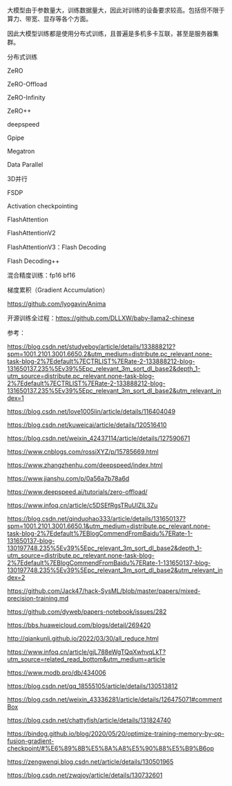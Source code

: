 



大模型由于参数量大，训练数据量大，因此对训练的设备要求较高。包括但不限于算力、带宽、显存等各个方面。

因此大模型训练都是使用分布式训练，且普遍是多机多卡互联，甚至是服务器集群。

分布式训练

ZeRO

ZeRO-Offload

ZeRO-Infinity

ZeRO++

deepspeed

Gpipe

Megatron

Data Parallel

3D并行

FSDP

Activation checkpointing

FlashAttention

FlashAttentionV2

FlashAttentionV3：Flash Decoding

Flash Decoding++

混合精度训练：fp16 bf16

梯度累积（Gradient Accumulation）











https://github.com/lyogavin/Anima

开源训练全过程：https://github.com/DLLXW/baby-llama2-chinese























参考：

https://blog.csdn.net/studyeboy/article/details/133888212?spm=1001.2101.3001.6650.2&utm_medium=distribute.pc_relevant.none-task-blog-2%7Edefault%7ECTRLIST%7ERate-2-133888212-blog-131650137.235%5Ev39%5Epc_relevant_3m_sort_dl_base2&depth_1-utm_source=distribute.pc_relevant.none-task-blog-2%7Edefault%7ECTRLIST%7ERate-2-133888212-blog-131650137.235%5Ev39%5Epc_relevant_3m_sort_dl_base2&utm_relevant_index=1

https://blog.csdn.net/love1005lin/article/details/116404049

https://blog.csdn.net/kuweicai/article/details/120516410

https://blog.csdn.net/weixin_42437114/article/details/127590671

https://www.cnblogs.com/rossiXYZ/p/15785669.html

https://www.zhangzhenhu.com/deepspeed/index.html

https://www.jianshu.com/p/0a56a7b78a6d

https://www.deepspeed.ai/tutorials/zero-offload/

https://www.infoq.cn/article/c5DSEfRgsTRuUIZlL3Zu

https://blog.csdn.net/qinduohao333/article/details/131650137?spm=1001.2101.3001.6650.1&utm_medium=distribute.pc_relevant.none-task-blog-2%7Edefault%7EBlogCommendFromBaidu%7ERate-1-131650137-blog-130197748.235%5Ev39%5Epc_relevant_3m_sort_dl_base2&depth_1-utm_source=distribute.pc_relevant.none-task-blog-2%7Edefault%7EBlogCommendFromBaidu%7ERate-1-131650137-blog-130197748.235%5Ev39%5Epc_relevant_3m_sort_dl_base2&utm_relevant_index=2

https://github.com/Jack47/hack-SysML/blob/master/papers/mixed-precision-training.md

https://github.com/dyweb/papers-notebook/issues/282

https://bbs.huaweicloud.com/blogs/detail/269420

http://qiankunli.github.io/2022/03/30/all_reduce.html

https://www.infoq.cn/article/gjL788eWgTQqXwhvqLkT?utm_source=related_read_bottom&utm_medium=article

https://www.modb.pro/db/434006

https://blog.csdn.net/qq_18555105/article/details/130513812

https://blog.csdn.net/weixin_43336281/article/details/126475071#commentBox

https://blog.csdn.net/chattyfish/article/details/131824740

https://bindog.github.io/blog/2020/05/20/optimize-training-memory-by-op-fusion-gradient-checkpoint/#%E6%89%8B%E5%8A%A8%E5%90%88%E5%B9%B6op

https://zengwenqi.blog.csdn.net/article/details/130501965

https://blog.csdn.net/zwqjoy/article/details/130732601





